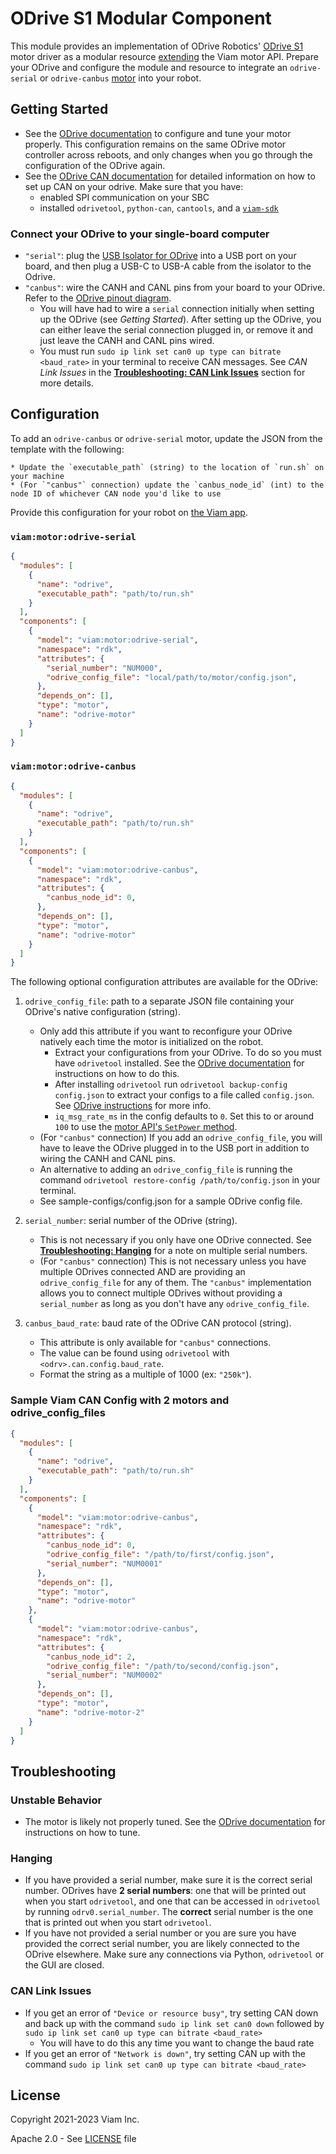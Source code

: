 # ODrive S1 Modular Component

This module provides an implementation of ODrive Robotics' [ODrive S1](https://odriverobotics.com/shop/odrive-s1) motor driver as a modular resource [extending](https://docs.viam.com/extend/modular-resources/) the Viam motor API.
Prepare your ODrive and configure the module and resource to integrate an `odrive-serial` or `odrive-canbus` [motor](https://docs.viam.com/components/motor/#API) into your robot. 


## Getting Started
* See the [ODrive documentation](https://docs.odriverobotics.com/v/latest/getting-started.html) to configure and tune your motor properly. 
This configuration remains on the same ODrive motor controller across reboots, and only changes when you go through the configuration of the ODrive again.
* See the [ODrive CAN documentation](https://docs.odriverobotics.com/v/latest/can-guide.html) for detailed information on how to set up CAN on your odrive. 
Make sure that you have:
    * enabled SPI communication on your SBC
    * installed `odrivetool`, `python-can`, `cantools`, and a [`viam-sdk`](https://python.viam.dev)

### Connect your ODrive to your single-board computer
* `"serial"`: plug the [USB Isolator for ODrive](https://odriverobotics.com/shop/usb-c-to-usb-a-cable-and-usb-isolator) into a USB port on your board, and then plug a USB-C to USB-A cable from the isolator to the Odrive.
* `"canbus"`: wire the CANH and CANL pins from your board to your ODrive. Refer to the [ODrive pinout diagram](https://docs.odriverobotics.com/v/latest/pinout.html). 
    * You will have had to wire a `serial` connection initially when setting up the ODrive (see *Getting Started*). After setting up the ODrive, you can either leave the serial connection plugged in, or remove it and just leave the CANH and CANL pins wired.
    * You must run `sudo ip link set can0 up type can bitrate <baud_rate>` in your terminal to receive CAN messages. See *CAN Link Issues* in the [**Troubleshooting: CAN Link Issues**](#can-link-issues) section for more details.

## Configuration

To add an `odrive-canbus` or `odrive-serial` motor, update the JSON from the template with the following:

    * Update the `executable_path` (string) to the location of `run.sh` on your machine
    * (For `"canbus"` connection) update the `canbus_node_id` (int) to the node ID of whichever CAN node you'd like to use
    
Provide this configuration for your robot on [the Viam app](https://app.viam.com).

### `viam:motor:odrive-serial`
```json
{
  "modules": [
    {
      "name": "odrive",
      "executable_path": "path/to/run.sh"
    }
  ],
  "components": [
    {
      "model": "viam:motor:odrive-serial",
      "namespace": "rdk",
      "attributes": {
        "serial_number": "NUM000",
        "odrive_config_file": "local/path/to/motor/config.json",
      },
      "depends_on": [],
      "type": "motor",
      "name": "odrive-motor"
    }
  ]
}
```

### `viam:motor:odrive-canbus`
```json
{
  "modules": [
    {
      "name": "odrive",
      "executable_path": "path/to/run.sh"
    }
  ],
  "components": [
    {
      "model": "viam:motor:odrive-canbus",
      "namespace": "rdk",
      "attributes": {
        "canbus_node_id": 0,
      },
      "depends_on": [],
      "type": "motor",
      "name": "odrive-motor"
    }
  ]
}
```

The following optional configuration attributes are available for the ODrive:

1. `odrive_config_file`: path to a separate JSON file containing your ODrive's native configuration (string).
    * Only add this attribute if you want to reconfigure your ODrive natively each time the motor is initialized on the robot.
       * Extract your configurations from your ODrive. To do so you must have `odrivetool` installed. See the [ODrive documentation](https://docs.odriverobotics.com/v/latest/odrivetool.html) for instructions on how to do this.
       * After installing `odrivetool` run `odrivetool backup-config config.json` to extract your configs to a file called `config.json`. See [ODrive instructions](https://docs.odriverobotics.com/v/latest/odrivetool.html#configuration-backup) for more info.
       * `iq_msg_rate_ms` in the config defaults to `0`. Set this to or around `100` to use the [motor API's `SetPower` method](https://docs.viam.com/components/motor/#setpower).
    * (For `"canbus"` connection) If you add an `odrive_config_file`, you will have to leave the ODrive plugged in to the USB port in addition to wiring the CANH and CANL pins.
    * An alternative to adding an `odrive_config_file` is running the command `odrivetool restore-config /path/to/config.json` in your terminal.
    * See sample-configs/config.json for a sample ODrive config file.

2. `serial_number`: serial number of the ODrive (string).
    * This is not necessary if you only have one ODrive connected. See [**Troubleshooting: Hanging**](#hanging) for a note on multiple serial numbers. 
    * (For `"canbus"` connection) This is not necessary unless you have multiple ODrives connected AND are providing an `odrive_config_file` for any of them. The `"canbus"` implementation allows you to connect multiple ODrives without providing a `serial_number` as long as you don't have any `odrive_config_file`.

3. `canbus_baud_rate`: baud rate of the ODrive CAN protocol (string).
    * This attribute is only available for `"canbus"` connections.
    * The value can be found using `odrivetool` with `<odrv>.can.config.baud_rate`.
    * Format the string as a multiple of 1000 (ex: `"250k"`).

### Sample Viam CAN Config with 2 motors and odrive_config_files
```json
{
  "modules": [
    {
      "name": "odrive",
      "executable_path": "path/to/run.sh"
    }
  ],
  "components": [
    {
      "model": "viam:motor:odrive-canbus",
      "namespace": "rdk",
      "attributes": {
        "canbus_node_id": 0,
        "odrive_config_file": "/path/to/first/config.json",
        "serial_number": "NUM0001"
      },
      "depends_on": [],
      "type": "motor",
      "name": "odrive-motor"
    },
    {
      "model": "viam:motor:odrive-canbus",
      "namespace": "rdk",
      "attributes": {
        "canbus_node_id": 2,
        "odrive_config_file": "/path/to/second/config.json",
        "serial_number": "NUM0002"
      },
      "depends_on": [],
      "type": "motor",
      "name": "odrive-motor-2"
    }
  ]
}
```

## Troubleshooting

### Unstable Behavior
* The motor is likely not properly tuned. 
See the [ODrive documentation](https://docs.odriverobotics.com/v/latest/control.html) for instructions on how to tune.

### Hanging
* If you have provided a serial number, make sure it is the correct serial number. ODrives have **2 serial numbers**: one that will be printed out when you start `odrivetool`, and one that can be accessed in `odrivetool` by running `odrv0.serial_number`. The **correct** serial number is the one that is printed out when you start `odrivetool`.
* If you have not provided a serial number or you are sure you have provided the correct serial number, you are likely connected to the ODrive elsewhere. Make sure any connections via Python, `odrivetool` or the GUI are closed.

### CAN Link Issues
* If you get an error of `"Device or resource busy"`, try setting CAN down and back up with the command `sudo ip link set can0 down` followed by `sudo ip link set can0 up type can bitrate <baud_rate>`
    * You will have to do this any time you want to change the baud rate
* If you get an error of `"Network is down"`, try setting CAN up with the command `sudo ip link set can0 up type can bitrate <baud_rate>`

## License
Copyright 2021-2023 Viam Inc.

Apache 2.0 - See [LICENSE](https://github.com/viamrobotics/odrive/blob/main/LICENSE) file
